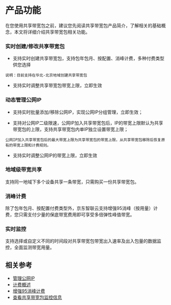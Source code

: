# 产品功能

在您使用共享带宽包之前，建议您先阅读共享带宽包产品简介，了解相关的基础概念，本文将详细介绍共享带宽包相关功能。


### 实时创建/修改共享带宽包

- 支持实时创建共享带宽包，支持包年包月、按配置、消峰计费，多种付费类型供您选择
```
说明：目前支持在华北-北京地域创建共享带宽包
```
- 支持实时调整共享带宽包带宽上限，立即生效


### 动态管理公网IP

- 支持实时批量添加/移除公网IP，实现公网IP分组管理，立即生效；

- 支持对公网IP二级限速，公网IP加入共享带宽包后，IP的带宽上限默认为共享带宽包的上限，支持共享带宽包内单IP独立设置带宽上限；

```
公网IP加入共享带宽包后的最大带宽上限为共享带宽包的带宽上限，从共享带宽包移除后恢复原有的带宽上限和计费规则。
```
- 支持实时调整公网IP的带宽上限，立即生效


### 地域级带宽共享

支持同一地域下多个设备共享一条带宽，只需购买一份共享带宽包。

### 消峰计费

除了包年包月、按配置付费类型外，京东智联云支持增强95消峰（按用量）计费，您只需支付少量的保底带宽费用即可享受多倍弹性峰值带宽。

### 实时监控

支持选择或自定义不同的时间段对共享带宽包带宽出入速率及出入包量的数据监控，全面监测带宽用量。

## 相关参考
- [管理公网IP](../Getting-Started/Manage-IP.md)
- [计费概述](../Pricing/Billing-Overview.md)
- [增强95消峰计费](../Pricing/Charge-By-Usage/Top5-Eliminate.md)
- [查看共享带宽包监控信息](../Operation-Guide/View-Monitoring.md)
